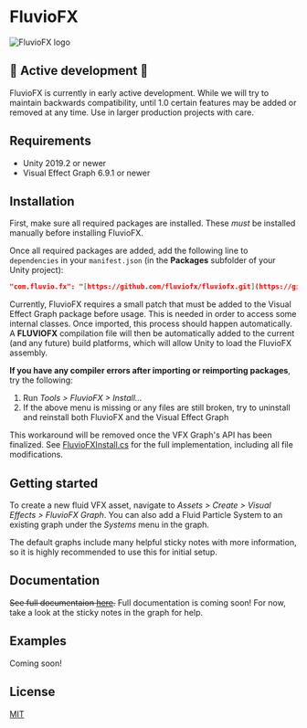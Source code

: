 # FluvioFX

![FluvioFX logo](./Documentation~/images/logo.png)

## 🚧 Active development 🚧

FluvioFX is currently in early active development. While we will try to maintain backwards compatibility, until 1.0 certain features may be added or removed at any time. Use in larger production projects with care.

## Requirements

- Unity 2019.2 or newer
- Visual Effect Graph 6.9.1 or newer

## Installation

First, make sure all required packages are installed. These *must* be installed manually before installing FluvioFX.

Once all required packages are added, add the following line to `dependencies` in your `manifest.json` (in the **Packages** subfolder of your Unity project):

```json
"com.fluvio.fx": "[https://github.com/fluviofx/fluviofx.git](https://github.com/GianMauricio/fluviofx2020/tree/2020.3.28f1)"
```

Currently, FluvioFX requires a small patch that must be added to the Visual Effect Graph package before usage. This is needed in order to access some internal classes. Once imported, this process should happen automatically. A **FLUVIOFX** compilation file will then be automatically added to the current (and any future) build platforms, which will allow Unity to load the FluvioFX assembly.

**If you have any compiler errors after importing or reimporting packages**, try the following:

1. Run _Tools > FluvioFX > Install..._
2. If the above menu is missing or any files are still broken, try to uninstall and reinstall both FluvioFX and the Visual Effect Graph

This workaround will be removed once the VFX Graph's API has been finalized. See [FluvioFXInstall.cs](./Install/FluvioFXInstall.cs) for the full implementation, including all file modifications.

## Getting started

To create a new fluid VFX asset, navigate to _Assets > Create > Visual Effects > FluvioFX Graph_. You can also add a Fluid Particle System to an existing graph under the _Systems_ menu in the graph.

The default graphs include many helpful sticky notes with more information, so it is highly recommended to use this for initial setup.

## Documentation

~~See full documentaion [here](./Documentation~/index.md).~~ Full documentation is coming soon! For now, take a look at the sticky notes in the graph for help.

## Examples

Coming soon!

## License

[MIT](./LICENSE.md)
